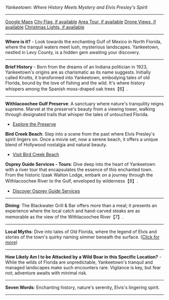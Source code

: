 *Yankeetown: Where History Meets Mystery and Elvis Presley's Spirit*

---

[Google Maps](https://www.google.com/maps/place/Yankeetown,+FL+34498/data=!3m1!1e3)
[City Flag, if available](https://www.google.com/search?tbm=isch&q=Yankeetown+FL+Flag+Picture)
[Area Tour, if available](https://www.youtube.com/results?search_query=Yankeetown+FL+4k+tour)
[Drone Views, if available](https://www.youtube.com/results?search_query=Yankeetown+FL+4k+drone)
[Christmas Lights, if available](https://www.youtube.com/results?search_query=Yankeetown+FL+christmas+lights&sp=CAI%253D)

---

**Where is it?** - Look towards the enchanting Gulf of Mexico in North Florida, where the tranquil waters meet lush, mysterious landscapes. Yankeetown, nestled in Levy County, is a hidden gem awaiting your discovery.

---

**Brief History** - Born from the dreams of an Indiana politician in 1923, Yankeetown's origins are as charismatic as its name suggests. Initially called Knotts, it transformed into Yankeetown, embodying tales of old Florida, bound by the love of fishing and the wild. It's where history whispers among the Spanish moss-draped oak trees【6】.

---

**Withlacoochee Gulf Preserve**: A sanctuary where nature's tranquility reigns supreme. Marvel at the preserve's beauty from a viewing tower, walking through designated trails that whisper the tales of untouched Florida.
- [Explore the Preserve](https://www.youtube.com/results?search_query=Yankeetown+FL+Withlacoochee+Gulf+Preserve)

**Bird Creek Beach**: Step into a scene from the past where Elvis Presley's spirit lingers on. Once a movie set, now a serene beach, it offers a unique blend of Hollywood nostalgia and natural beauty.
- [Visit Bird Creek Beach](https://www.youtube.com/results?search_query=Yankeetown+FL+Bird+Creek+Beach)

**Osprey Guide Services - Tours**: Dive deep into the heart of Yankeetown with a river tour that encapsulates the essence of this enchanted town. From the historic Izaak Walton Lodge, embark on a journey through the Withlacoochee River to the Gulf, enveloped by wilderness【8】.
- [Discover Osprey Guide Services](https://www.youtube.com/results?search_query=Yankeetown+FL+Osprey+Guide+Services)

---

**Dining**: The Blackwater Grill & Bar offers more than a meal; it presents an experience where the local catch and hand-carved steaks are as memorable as the view of the Withlacoochee River【7】.

---

**Local Myths**: Dive into tales of Old Florida, where the legend of Elvis and stories of the town's quirky naming simmer beneath the surface. ([Click for more](https://www.google.com/search?q=Yankeetown+FL+local+myths))

---

**How Likely Am I to be Attacked by a Wild Boar in this Specific Location?** - While the wilds of Florida are unpredictable, Yankeetown's tranquil and managed landscapes make such encounters rare. Vigilance is key, but fear not; adventure awaits with minimal risk.

---

**Seven Words**: Enchanting history, nature's serenity, Elvis's lingering spirit.

---